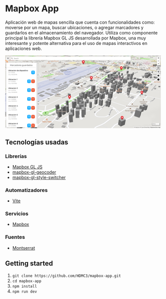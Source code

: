 # Mapbox App

Aplicación web de mapas sencilla que cuenta con funcionalidades como: moverse por un mapa, buscar ubicaciones, o agregar marcadores y guardarlos en el almacenamiento del navegador. Utiliza como componente principal la librería Mapbox GL JS desarrollada por Mapbox, una muy interesante y potente alternativa para el uso de mapas interactivos en aplicaciones web.


![Mapbox App screenshot](mapbox-app.jpg)

## Tecnologías usadas
### Librerías

- [Mapbox GL JS](https://docs.mapbox.com/mapbox-gl-js/guides/)
- [mapbox-gl-geocoder](https://github.com/mapbox/mapbox-gl-geocoder)
- [mapbox-gl-style-switcher](https://github.com/el/style-switcher)

### Automatizadores

- [Vite](https://vitejs.dev/)

### Servicios

- [Mapbox](https://www.mapbox.com/)

### Fuentes
- [Montserrat](https://fonts.google.com/specimen/Montserrat)

## Getting started

1. `git clone https://github.com/HDMC3/mapbox-app.git`
2. `cd mapbox-app`
3. `npm install`
4. `npm run dev`


